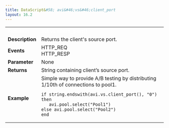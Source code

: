 ```yaml
---
title: DataScript&#58; avi&#46;vs&#46;client_port
layout: 16.2
---
```

<table class="table table-hover table table-bordered table-hover">  
<tbody>       
<tr>   
<td><font size="3" color="white"><strong>Function</strong></font></td>
<td><font color="white"><b>avi.vs.client_port()</b></font></td>
</tr>
<tr>   
<td><font size="3"><strong>Description</strong></font></td>
<td>Returns the client's source port.</td>
</tr>
<tr>   
<td><font size="3"><strong>Events</strong></font></td>
<td>HTTP_REQ<br> HTTP_RESP</td>
</tr>
<tr>   
<td><font size="3"><strong>Parameter</strong></font></td>
<td>None</td>
</tr>
<tr>   
<td><font size="3"><strong>Returns</strong></font></td>
<td>String containing client’s source port.</td>
</tr>
<tr>   
<td><font size="3"><strong>Example</strong></font></td>
<td>Simple way to provide A/B testing by distributing 1/10th of connections to pool1.<br> 
<!-- Crayon Syntax Highlighter v2.7.1 --> <pre><code class="language-lua">if string.endswith(avi.vs.client_port(), "0") then
   avi.pool.select("Pool1")
else avi.pool.select("Pool2")
end</code></pre> 
<!-- [Format Time: 0.0019 seconds] --></td>
</tr>
</tbody>
</table> 